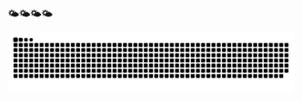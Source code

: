 ### 🌤🌤🌤🌤

<div align="left">
<picture>
  <source media="(prefers-color-scheme: dark)" srcset="https://raw.githubusercontent.com/douglarek/douglarek/output/github-contribution-grid-snake-dark.svg">
  <source media="(prefers-color-scheme: light)" srcset="https://raw.githubusercontent.com/douglarek/douglarek/output/github-contribution-grid-snake.svg">
  <img alt="Shows an illustrated sun in light color mode and a moon with stars in dark color mode." src="https://raw.githubusercontent.com/douglarek/douglarek/output/github-contribution-grid-snake.svg">
</picture>  
</div>
